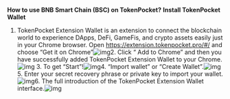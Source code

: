 **How to use BNB Smart Chain (BSC) on TokenPocket?**
**Install TokenPocket Wallet**

1. TokenPocket Extension Wallet is an extension to connect the blockchain world to experience DApps, DeFi, GameFis, and crypto assets easily just in your Chrome browser. 
   Open https://extension.tokenpocket.pro/#/ and choose “Get it on Chrome”![img](https://lh4.googleusercontent.com/6uTKZITfUOxxHtZvcp7VjHmaEcIuN_w9bUfbMRKMMdZ8UVjorWW2Yz4_LqivDp_dRDOLhl5GEgnGRPSqkzYBDdAokJKgzD4des0Wu0R50seKPuxWmdIRGi0TVd5iS7E3b-qKJt94eMa-N0M0ZA)2. Click “ Add to Chrome” and then you have successfully added TokenPocket Extension Wallet to your Chrome.![img](https://lh5.googleusercontent.com/pQr-NnhwYO2Z7hDnogQ4zs8tZaUnbqZCfI3pVJ9jOsEe1hp9-CFMsvNqxLGGRBK5bKl43bMND1ybMjPIZesYurCDLN7aqC82eLvzBvBsFwxTCQpTA2RJzqDY5MC31sTXNlwlDkM2w4LGhcJVPw)
   3. To get “Start”!![img](https://lh5.googleusercontent.com/I1J8EMhTJUgVvqLjb1HUrsXEPW1pIQiN1p5xWylkPs_y3nMdSgHamvNLC-Vgtqs8M4PwsVIaNSuzvxp1p0s2sqOudAmXXiQMoO8aZLCxP6Q0m7o515s34HGHHIzFUz-pkwCHU-jgWwku6YtVBg)4. “Import wallet” or “Create Wallet”.![img](https://lh3.googleusercontent.com/pfjlBPec7n20cLsJ7KLn-gKTHUlZL4VifFL6Bw_UKG1ZB2_YfE6nTvKiPjwitQa2si78S8p43lWy8MyzRJBoqV3B51O3ktq0QLyNvq-_xvvlEyFRRKsJ1tiMRof1AZEm7zOtNgQYtZVnISBMGw)5. Enter your secret recovery phrase or private key to import your wallet.![img](https://lh6.googleusercontent.com/Ai2W1aBKPCIjRsQWByjRZOSfgu9yD4TjpK8ASYJze-csazwE-zvQX6xcfnwnetN0nSYI9_Zr2OQ46wIFKoDKUogeOzlrNEpfwn7LChYiN2qpTEAnXEV80bGxx4asOlYYEqM_ax6EhTFD1Hh5tQ)6. The full introduction of the TokenPocket Extension Wallet interface.![img](https://lh5.googleusercontent.com/PJOpL7GhAZKeJf17WzWIfr_XF9bBx-D4iELkzfXS2Y8v3Vl4IoQY6rc3ZCzhe54NW2ijAXE79UOphryfhwTS2CG06sJ4bwJ84aa-XBKpHeMimwGOVQYxGwXoz8bEyKUy94hkcSb4ueipDBqidw)



